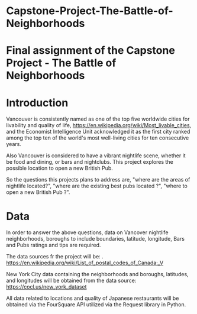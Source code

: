 # Capstone-Project-The-Battle-of-Neighborhoods

# Final assignment of the Capstone Project - The Battle of Neighborhoods 

# Introduction 
Vancouver is consistently named as one of the top five worldwide cities for livability and quality of life, https://en.wikipedia.org/wiki/Most_livable_cities, and the Economist Intelligence Unit acknowledged it as the first city ranked among the top ten of the world's most well-living cities for ten consecutive years. 

Also Vancouver is considered to have a vibrant nightlife scene, whether it be food and dining, or bars and nightclubs. This project explores the possible location to open a new British Pub. 

So the questions this projects plans to address are, "where are the areas of nightlife located?", "where are the existing best pubs located ?", "where to open a new British Pub ?". 

# Data
In order to answer the above questions, data on Vancover nightlife neighborhoods, boroughs to include boundaries, latitude, longitude, Bars and Pubs ratings and tips are required.

The data sources fr the project will be:
. https://en.wikipedia.org/wiki/List_of_postal_codes_of_Canada:_V

New York City data containing the neighborhoods and boroughs, latitudes, and longitudes will be obtained from the data source: https://cocl.us/new_york_dataset

All data related to locations and quality of Japanese restaurants will be obtained via the FourSquare API utilized via the Request library in Python.
